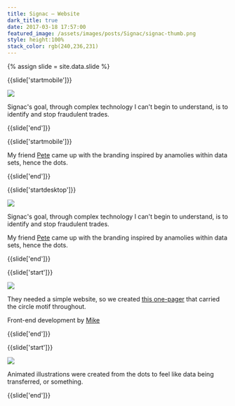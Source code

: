 ```yaml
---
title: Signac — Website
dark_title: true
date: 2017-03-18 17:57:00
featured_image: /assets/images/posts/Signac/signac-thumb.png
style: height:100%
stack_color: rgb(240,236,231)
---
```

{% assign slide = site.data.slide %}

{{slide['startmobile']}}

<div><img class='full-width' src='{{ site.url }}/assets/images/posts/Signac/signac-1.png' srcset='{{ site.url }}/assets/images/posts/Signac/signac-1.png 1024w, {{ site.url }}/assets/images/posts/Signac/signac-1@2x.png 2048w, {{ site.url }}/assets/images/posts/Signac/signac-1@3x.png 3072w'></div>

Signac's goal, through complex technology I can't begin to understand, is to identify and stop fraudulent trades.

{{slide['end']}}

{{slide['startmobile']}}

My friend <a href='http://golibersuch.com/'>Pete</a> came up with the branding inspired by anamolies within data sets, hence the dots.

{{slide['end']}}

{{slide['startdesktop']}}

<div><img class='full-width' src='{{ site.url }}/assets/images/posts/Signac/signac-1.png' srcset='{{ site.url }}/assets/images/posts/Signac/signac-1.png 1024w, {{ site.url }}/assets/images/posts/Signac/signac-1@2x.png 2048w, {{ site.url }}/assets/images/posts/Signac/signac-1@3x.png 3072w'></div>

Signac's goal, through complex technology I can't begin to understand, is to identify and stop fraudulent trades.

My friend <a href='http://golibersuch.com/'>Pete</a> came up with the branding inspired by anamolies within data sets, hence the dots.

{{slide['end']}}

{{slide['start']}}

<div><img src='{{ site.url }}/assets/images/posts/Signac/signac-2.png' srcset='{{ site.url }}/assets/images/posts/Signac/signac-2.png 794w, {{ site.url }}/assets/images/posts/Signac/signac-2@2x.png 1588w, {{ site.url }}/assets/images/posts/Signac/signac-2@3x.png 2382w'></div>

They needed a simple website, so we created <a href='http://signac.net/'>this one-pager</a> that carried the circle motif throughout.

Front-end development by <a href='http://mcchill.in/'>Mike</a>

{{slide['end']}}

{{slide['start']}}

<div><img src='{{ site.url }}/assets/images/posts/Signac/signac-3.png' srcset='{{ site.url }}/assets/images/posts/Signac/signac-3.png 394w, {{ site.url }}/assets/images/posts/Signac/signac-3@2x.png 788w, {{ site.url }}/assets/images/posts/Signac/signac-3@3x.png 1182w'></div>

Animated illustrations were created from the dots to feel like data being transferred, or something.

{{slide['end']}}